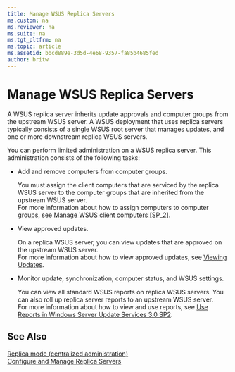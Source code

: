 ```yaml
---
title: Manage WSUS Replica Servers
ms.custom: na
ms.reviewer: na
ms.suite: na
ms.tgt_pltfrm: na
ms.topic: article
ms.assetid: bbcd889e-3d5d-4e68-9357-fa85b4685fed
author: britw
---
```

# Manage WSUS Replica Servers
A WSUS replica server inherits update approvals and computer groups from the upstream WSUS server. A WSUS deployment that uses replica servers typically consists of a single WSUS root server that manages updates, and one or more downstream replica WSUS servers.  
  
You can perform limited administration on a WSUS replica server. This administration consists of the following tasks:  
  
-   Add and remove computers from computer groups.  
  
    You must assign the client computers that are serviced by the replica WSUS server to the computer groups that are inherited from the upstream WSUS server.   
    For more information about how to assign computers to computer groups, see [Manage WSUS client computers &#91;SP\_2&#93;](assetId:///1ee6068f-99c9-4cdd-a080-b236ea7adbd8).  
  
-   View approved updates.  
  
    On a replica WSUS server, you can view updates that are approved on the upstream WSUS server.   
    For more information about how to view approved updates, see [Viewing Updates](assetId:///e730a8e0-3c84-4a6f-b950-7fddd18051e8).  
  
-   Monitor update, synchronization, computer status, and WSUS settings.  
  
    You can view all standard WSUS reports on replica WSUS servers. You can also roll up replica server reports to an upstream WSUS server.   
    For more information about how to view and use reports, see [Use Reports in Windows Server Update Services 3.0 SP2](../Topic/Use-Reports-in-Windows-Server-Update-Services-3.0-SP2.md).  
  
## See Also  
[Replica mode \(centralized administration\)](../Topic/Design-the-WSUS-Server-Layout.md#replica)  
[Configure and Manage Replica Servers](../Topic/Configure-and-Manage-Replica-Servers.md)  
  
